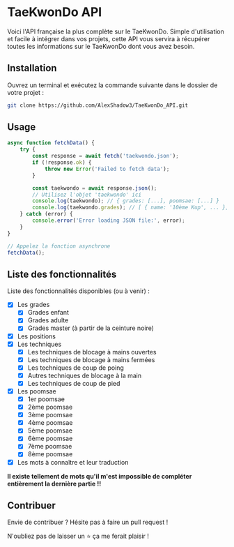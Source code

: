 # TaeKwonDo API

Voici l'API française la plus complète sur le TaeKwonDo.
Simple d'utilisation et facile à intégrer dans vos projets, cette API vous servira à récupérer toutes les informations sur le TaeKwonDo dont vous avez besoin.

## Installation

Ouvrez un terminal et exécutez la commande suivante dans le dossier de votre projet :

```bash
git clone https://github.com/AlexShadow3/TaeKwonDo_API.git
```

## Usage

```js
async function fetchData() {
    try {
        const response = await fetch('taekwondo.json');
        if (!response.ok) {
            throw new Error('Failed to fetch data');
        }

        const taekwondo = await response.json();
        // Utilisez l'objet 'taekwondo' ici
        console.log(taekwondo); // { grades: [...], poomsae: [...] }
        console.log(taekwondo.grades); // [ { name: '10ème Kup', ... }, ... ]
    } catch (error) {
        console.error('Error loading JSON file:', error);
    }
}

// Appelez la fonction asynchrone
fetchData();
```

## Liste des fonctionnalités

Liste des fonctionnalités disponibles (ou à venir) :

- [x] Les grades
  - [x] Grades enfant
  - [x] Grades adulte
  - [x] Grades master (à partir de la ceinture noire)
- [x] Les positions
- [x] Les techniques
  - [x] Les techniques de blocage à mains ouvertes
  - [x] Les techniques de blocage à mains fermées
  - [x] Les techniques de coup de poing
  - [x] Autres techniques de blocage à la main
  - [x] Les techniques de coup de pied
- [x] Les poomsae
  - [x] 1er poomsae
  - [x] 2ème poomsae
  - [x] 3ème poomsae
  - [x] 4ème poomsae
  - [x] 5ème poomsae
  - [x] 6ème poomsae
  - [x] 7ème poomsae
  - [x] 8ème poomsae
- [x] Les mots à connaître et leur traduction

**Il existe tellement de mots qu'il m'est impossible de compléter entièrement la dernière partie !!**

## Contribuer

Envie de contribuer ? Hésite pas à faire un pull request !

N'oubliez pas de laisser un ⭐ ça me ferait plaisir !
